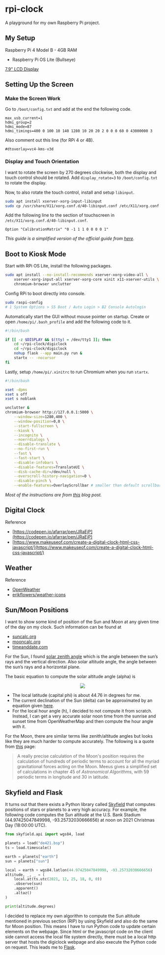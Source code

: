 # rpi-clock

A playground for my own Raspberry Pi project.

## My Setup

Raspberry Pi 4 Model B - 4GB RAM

-   Raspberry Pi OS Lite (Bullseye)

[7.9" LCD Display](https://www.waveshare.com/7.9inch-hdmi-lcd.htm)

## Setting Up the Screen

### Make the Screen Work

Go to `/boot/config.txt` and add at the end the following code.

```
max_usb_current=1
hdmi_group=2
hdmi_mode=87
hdmi_timings=400 0 100 10 140 1280 10 20 20 2 0 0 0 60 0 43000000 3
```

Also comment out this line (for RPi 4 or 4B).

```
#dtoverlay=vc4-kms-v3d
```

### Display and Touch Orientation

I want to rotate the screen by 270 degrees clockwise, both the display and touch control should be rotated. Add `display_rotate=3` to `/boot/config.txt` to rotate the display.

Now, to also rotate the touch control, install and setup `libinput`.

```bash
sudo apt install xserver-xorg-input-libinput
sudo cp /usr/share/X11/xorg.conf.d/40-libinput.conf /etc/X11/xorg.conf.d/
```

Add the following line to the section of touchscreen in `/etc/X11/xorg.conf.d/40-libinput.conf`.

```
Option "CalibrationMatrix" "0 -1 1 1 0 0 0 0 1"
```

_This guide is a simplified version of the official guide from [here](https://www.waveshare.com/wiki/7.9inch_HDMI_LCD)._

## Boot to Kiosk Mode

Start with RPi OS Lite, install the following packages.

```bash
sudo apt install --no-install-recommends xserver-xorg-video-all \
    xserver-xorg-input-all xserver-xorg-core xinit x11-xserver-utils \
    chromium-browser unclutter
```

Config RPi to boot directly into console.

```bash
sudo raspi-config
# 1 System Options > S5 Boot / Auto Login > B2 Console Autologin
```

Automatically start the GUI without mouse pointer on startup. Create or open
`/home/pi/.bash_profile` and add the following code to it.

```bash
#!/bin/bash

if [[ -z $DISPLAY && $(tty) = /dev/tty1 ]]; then
    cd ~/rpi-clock/digiclock
    cd ~/rpi-clock/digiclock
    nohup flask --app main.py run &
    startx -- -nocursor
fi
```

Lastly, setup `/home/pi/.xinitrc` to run Chromium when you run `startx`.

```bash
#!/bin/bash

xset -dpms
xset s off
xset s noblank

unclutter &
chromium-browser http://127.0.0.1:5000 \
    --window-size=1280,400 \
    --window-position=0,0 \
    --start-fullscreen \
    --kiosk \
    --incognito \
    --noerrdialogs \
    --disable-translate \
    --no-first-run \
    --fast \
    --fast-start \
    --disable-infobars \
    --disable-features=TranslateUI \
    --disk-cache-dir=/dev/null \
    --overscroll-history-navigation=0 \
    --disable-pinch \
    --enable-features=OverlayScrollbar # smaller than default scrollbar
```

_Most of the instructions are from [this](https://blog.r0b.io/post/minimal-rpi-kiosk/) blog post._

## Digital Clock

Reference

-   [https://codepen.io/afarrar/pen/JRaEjP](https://codepen.io/afarrar/pen/JRaEjP)
-   [https://www.makeuseof.com/create-a-digital-clock-html-css-javascript/](https://www.makeuseof.com/create-a-digital-clock-html-css-javascript/)

## Weather

Reference

-   [OpenWeather](https://openweathermap.org/)
-   [erikflowers/weather-icons](https://github.com/erikflowers/weather-icons)

## Sun/Moon Positions

I want to show some kind of position of the Sun and Moon at any given time of the day on my clock. Such information can be found at

-   [suncalc.org](https://www.suncalc.org/)
-   [mooncalc.org](https://www.mooncalc.org/)
-   [timeanddate.com](https://www.timeanddate.com/)

For the Sun, I found [solar zenith angle](https://en.wikipedia.org/wiki/Solar_zenith_angle) which is the angle between the sun’s rays and the vertical direction. Also solar altitude angle, the angle between the sun’s rays and a horizontal plane.

The basic equation to compute the solar altitude angle (alpha) is

<p align="center">
    <img src="https://wikimedia.org/api/rest_v1/media/math/render/svg/34a7c9c9d284efb5d263adcff2518505924b1727" />
</p>

-   The local latitude (capital phi) is about 44.76 in degrees for me.
-   The current declination of the Sun (delta) can be approximated by an equation given [here](https://www.esrl.noaa.gov/gmd/grad/solcalc/solareqns.PDF).
-   For the local hour angle (h), I decided to not compute it from scratch. Instead, I can get a very accurate solar noon time from the sunrise and sunset time from OpenWeatherMap and then compute the hour angle with it.

For the Moon, there are similar terms like zenith/altitude angles but looks like they are much harder to compute accurately. The following is a quote from [this](https://airmass.org/notes) page:

> A really precise calculation of the Moon's position requires the calculation of hundreds of periodic terms to account for all the myriad gravitational forces acting on the Moon. Meeus gives a simplified set of calculations in chapter 45 of _Astronomical Algorithms_, with 59 periodic terms in longitude and 30 in latitude.

## Skyfield and Flask

It turns out that there exists a Python library called [Skyfield](https://rhodesmill.org/skyfield/) that computes positions of stars or planets to a very high accuracy. For example, the following code computes the Sun altitude at the U.S. Bank Stadium (44.97425047849998, -93.25732030666656) at noon on 2021 Christmas Day (18:00:00 UTC).

```python
from skyfield.api import wgs84, load

planets = load("de421.bsp")
ts = load.timescale()

earth = planets["earth"]
sun = planets["sun"]

local = earth + wgs84.latlon(44.97425047849998, -93.25732030666656)
altitude, _, _ = (
    local.at(ts.utc(2021, 12, 25, 18, 0, 0))
    .observe(sun)
    .apparent()
    .altaz()
)

print(altitude.degrees)
```

I decided to replace my own algorithm to compute the Sun altitude mentioned in previous section (RIP) by using Skyfield and also do the same for Moon position. This means I have to run Python code to update certain elements on the webpage. Since html or the javascript code on the client side cannot access the local file system directly, there must be a local http server that hosts the digiclock webpage and also execute the Python code on request. This leads me to [Flask](https://flask.palletsprojects.com/en/2.0.x/).
